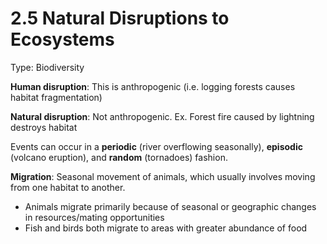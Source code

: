 # 2.5 Natural Disruptions to Ecosystems

Type: Biodiversity

**Human disruption**: This is anthropogenic \(i.e. logging forests causes habitat fragmentation\)

**Natural disruption**: Not anthropogenic. Ex. Forest fire caused by lightning destroys habitat

Events can occur in a **periodic** \(river overflowing seasonally\), **episodic** \(volcano eruption\), and **random** \(tornadoes\) fashion.

**Migration**: Seasonal movement of animals, which usually involves moving from one habitat to another.

* Animals migrate primarily because of seasonal or geographic changes in resources/mating opportunities
* Fish and birds both migrate to areas with greater abundance of food

